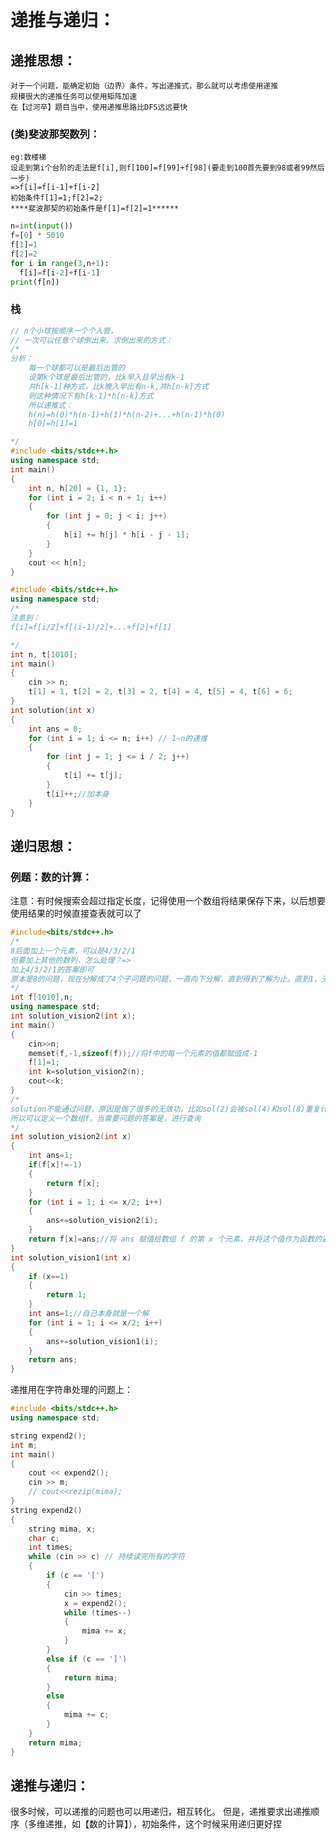 # 递推与递归：
## 递推思想：
    对于一个问题，能确定初始（边界）条件，写出递推式，那么就可以考虑使用递推
    规模很大的递推任务可以使用矩阵加速
    在【过河卒】题目当中，使用递推思路比DFS远远要快
### (类)斐波那契数列：
    eg:数楼梯
    设走到第i个台阶的走法是f[i],则f[100]=f[99]+f[98](要走到100首先要到98或者99然后一步)
    =>f[i]=f[i-1]+f[i-2]
    初始条件f[1]=1;f[2]=2;
    ****斐波那契的初始条件是f[1]=f[2]=1******
```python
n=int(input())
f=[0] * 5010
f[1]=1
f[2]=2
for i in range(3,n+1):
  f[i]=f[i-2]+f[i-1]
print(f[n])
```
### 栈
```cpp
// n个小球按顺序一个个入管，
// 一次可以任意个球倒出来，求倒出来的方式：
/*
分析：
    每一个球都可以是最后出管的
    设第k个球是最后出管的，比k早入且早出有k-1
    共h[k-1]种方式，比k晚入早出有n-k,共h[n-k]方式
    则这种情况下有h[k-1]*h[n-k]方式
    所以递推式：
    h(n)=h(0)*h(n-1)+h(1)*h(n-2)+...+h(n-1)*h(0)
    h[0]=h[1]=1

*/
#include <bits/stdc++.h>
using namespace std;
int main()
{
    int n, h[20] = {1, 1};
    for (int i = 2; i < n + 1; i++)
    {
        for (int j = 0; j < i; j++)
        {
            h[i] += h[j] * h[i - j - 1];
        }
    }
    cout << h[n];
}
```
```cpp
#include <bits/stdc++.h>
using namespace std;
/*
注意到：
f[i]=f[i/2]+f[(i-1)/2]+...+f[2]+f[1]

*/
int n, t[1010];
int main()
{
    cin >> n;
    t[1] = 1, t[2] = 2, t[3] = 2, t[4] = 4, t[5] = 4, t[6] = 6;
}
int solution(int x)
{
    int ans = 0;
    for (int i = 1; i <= n; i++) // 1~n的递推
    {
        for (int j = 1; j <= i / 2; j++)
        {
            t[i] += t[j];
        }
        t[i]++;//加本身
    }
}
```
## 递归思想：   
### 例题：数的计算：
注意：有时候搜索会超过指定长度，记得使用一个数组将结果保存下来，以后想要使用结果的时候直接查表就可以了
```cpp
#include<bits/stdc++.h>
/*
8后面加上一个元素，可以是4/3/2/1
但要加上其他的数列，怎么处理？=>
加上4/3/2/1的答案即可
原本是8的问题，现在分解成了4个子问题的问题，一直向下分解，直到得到了解为止。直到1，无法再继续分解即可
*/
int f[1010],n;
using namespace std;
int solution_vision2(int x);
int main()
{
    cin>>n;
    memset(f,-1,sizeof(f));//将f中的每一个元素的值都赋值成-1
    f[1]=1;
    int k=solution_vision2(n);
    cout<<k;
}
/*
solution不能通过问题，原因是做了很多的无效功，比如sol(2)会被sol(4)和sol(8)重复计算
所以可以定义一个数组f，当需要问题的答案是，进行查询
*/
int solution_vision2(int x)
{
    int ans=1;
    if(f[x]!=-1)
    {
        return f[x];
    }
    for (int i = 1; i <= x/2; i++)
    {
        ans+=solution_vision2(i);
    }
    return f[x]=ans;//将 ans 赋值给数组 f 的第 x 个元素，并将这个值作为函数的返回值返回。
}
int solution_vision1(int x)
{
    if (x==1)
    {
        return 1;
    }
    int ans=1;//自己本身就是一个解
    for (int i = 1; i <= x/2; i++)
    {
        ans+=solution_vision1(i);
    }
    return ans;
}
```
递推用在字符串处理的问题上：
```cpp
#include <bits/stdc++.h>
using namespace std;

string expend2();
int m;
int main()
{
    cout << expend2();
    cin >> m;
    // cout<<rezip(mima);
}
string expend2()
{
    string mima, x;
    char c;
    int times;
    while (cin >> c) // 持续读完所有的字符
    {
        if (c == '[')
        {
            cin >> times;
            x = expend2();
            while (times--)
            {
                mima += x;
            }
        }
        else if (c == ']')
        {
            return mima;
        }
        else
        {
            mima += c;
        }
    }
    return mima;
}
```
## 递推与递归：
很多时候，可以递推的问题也可以用递归，相互转化。
但是，递推要求出递推顺序（多维递推，如【数的计算】），初始条件，这个时候采用递归更好捏